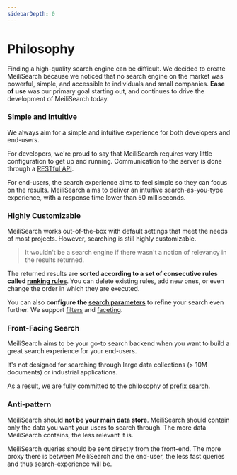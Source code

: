 ```yaml
---
sidebarDepth: 0
---
```

# Philosophy

Finding a high-quality search engine can be difficult. We decided to create MeiliSearch because we noticed that no search engine on the market was powerful, simple, and accessible to individuals and small companies. **Ease of use** was our primary goal starting out, and continues to drive the development of MeiliSearch today.

### Simple and Intuitive

We always aim for a simple and intuitive experience for both developers and end-users.

For developers, we're proud to say that MeiliSearch requires very little configuration to get up and running. Communication to the server is done through a [RESTful API](/reference/api).

For end-users, the search experience aims to feel simple so they can focus on the results. MeiliSearch aims to deliver an intuitive search-as-you-type experience, with a response time lower than 50 milliseconds.

### Highly Customizable

MeiliSearch works out-of-the-box with default settings that meet the needs of most projects. However, searching is still highly customizable.

> It wouldn't be a search engine if there wasn't a notion of relevancy in the results returned.

The returned results are **sorted according to a set of consecutive rules called [ranking rules](/learn/core_concepts/relevancy.md#ranking-rules)**. You can delete existing rules, add new ones, or even change the order in which they are executed.

You can also **configure the [search parameters](/reference/features/search_parameters.md)** to refine your search even further. We support [filters](/reference/features/filtering.md) and [faceting](/reference/features/faceted_search.md).

### Front-Facing Search

MeiliSearch aims to be your go-to search backend when you want to build a great search experience for your end-users.

It's not designed for searching through large data collections (> 10M documents) or industrial applications.

As a result, we are fully committed to the philosophy of [prefix search](https://en.wikipedia.org/wiki/Trie).

### Anti-pattern

MeiliSearch should **not be your main data store**. MeiliSearch should contain only the data you want your users to search through. The more data MeiliSearch contains, the less relevant it is.

MeiliSearch queries should be sent directly from the front-end. The more proxy there is between MeiliSearch and the end-user, the less fast queries and thus search-experience will be.
